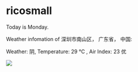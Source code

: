 # ricosmall

Today is Monday.

Weather infomation of 深圳市南山区， 广东省， 中国: 

Weather: 阴, Temperature: 29 ℃ , Air Index: 23 优

<img src="https://github-readme-stats.vercel.app/api?username=ricosmall&show_icons=true" />

